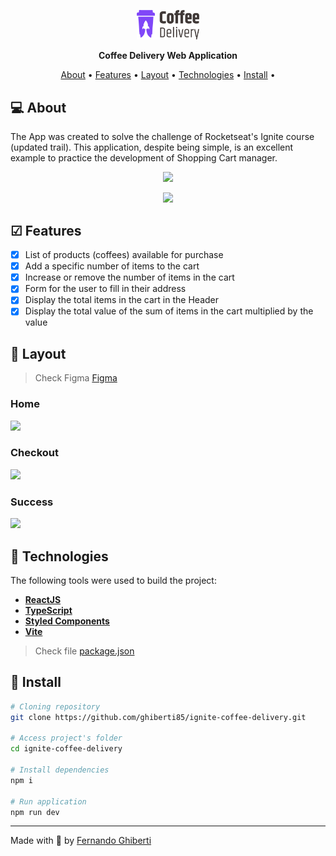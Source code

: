 <p align="center">
  <img width="20%" src="./src/assets/logo-coffee-delivery.svg" />
</p>

<p align="center">
    <strong>Coffee Delivery Web Application</strong>
</p>

<p align="center">
 <a href="#-about">About</a> •
 <a href="#-features">Features</a> • 
 <a href="#-layout">Layout</a> • 
 <a href="#-technologies">Technologies</a> • 
 <a href="#-install">Install</a> • 
</p>

## 💻 About

The App was created to solve the challenge of Rocketseat's Ignite course (updated trail). This application, despite being simple, is an excellent example to practice the development of Shopping Cart manager.

<p align="center">
  <img src="src/assets/screenshots/home-capture-2023-11-23.gif">
</p>

<p align="center">
  <img src="src/assets/screenshots/checkout-success-capture-2023-11-23.gif">
</p>


## ☑ Features

- [x] List of products (coffees) available for purchase
- [x] Add a specific number of items to the cart
- [x] Increase or remove the number of items in the cart
- [x] Form for the user to fill in their address
- [x] Display the total items in the cart in the Header
- [x] Display the total value of the sum of items in the cart multiplied by the value

## 🎨 Layout

> Check Figma [Figma](https://www.figma.com/file/nQKy2XxgjHR4g0JZGUHcCC/Coffee-Delivery-%E2%80%A2-Desafio-React-(Copy)?type=design&node-id=222%3A824&mode=design&t=ecVLUijfiUtqwWNs-1)

### Home

<p align="left"> 
  <img src="src/assets/screenshots/home-screencapture.png" width="70%">
</p>

### Checkout

<p align="left">       
  <img src="src/assets/screenshots/checkout-screencapture.png" width="70%">
</p>

### Success

<p align="left"> 
  <img src="src/assets/screenshots/success-screencapture.png" width="70%">
</p>

## 🔨 Technologies

The following tools were used to build the project:

- **[ReactJS](https://reactjs.org/)**
- **[TypeScript](https://www.typescriptlang.org/)**
- **[Styled Components](https://styled-components.com/docs)**
- **[Vite](https://vitejs.dev/)**

> Check file [package.json](https://github.com/ghiberti85/ignite-coffee-delivery/blob/main/package.json)


## 🚀 Install

```bash
# Cloning repository
git clone https://github.com/ghiberti85/ignite-coffee-delivery.git

# Access project's folder
cd ignite-coffee-delivery

# Install dependencies
npm i

# Run application
npm run dev

```

---

Made with 💜 by [Fernando Ghiberti](https://github.com/ghiberti85)